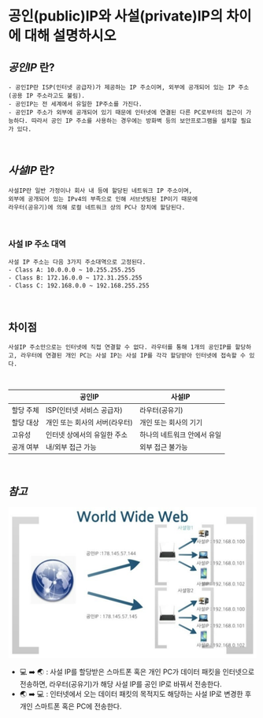 # **공인(public)IP와 사설(private)IP의 차이에 대해 설명하시오**

## **_공인IP_ 란?**

    - 공인IP란 ISP(인터넷 공급자)가 제공하는 IP 주소이며, 외부에 공개되어 있는 IP 주소(공용 IP 주소라고도 불림).
    - 공인IP는 전 세계에서 유일한 IP주소를 가진다.
    - 공인IP 주소가 외부에 공개되어 있기 때문에 인터넷에 연결된 다른 PC로부터의 접근이 가능하다. 따라서 공인 IP 주소를 사용하는 경우에는 방화벽 등의 보안프로그램을 설치할 필요가 있다.

<br>

## **_사설IP_ 란?**

    사설IP란 일반 가정이나 회사 내 등에 할당된 네트워크 IP 주소이며,
    외부에 공개되어 있는 IPv4의 부족으로 인해 서브넷팅된 IP이기 때문에
    라우터(공유기)에 의해 로컬 네트워크 상의 PC나 장치에 할당된다.

<br>

### **사설 IP 주소 대역**

    사설 IP 주소는 다음 3가지 주소대역으로 고정된다.
    - Class A: 10.0.0.0 ~ 10.255.255.255
    - Class B: 172.16.0.0 ~ 172.31.255.255
    - Class C: 192.168.0.0 ~ 192.168.255.255

<br>

## **차이점**

    사설IP 주소만으로는 인터넷에 직접 연결할 수 없다. 라우터를 통해 1개의 공인IP를 할당하고, 라우터에 연결된 개인 PC는 사설 IP는 사설 IP를 각각 할당받아 인터넷에 접속할 수 있다.

<br>

|           | 공인IP                        | 사설IP                      |
| --------- | ----------------------------- | --------------------------- |
| 할당 주체 | ISP(인터넷 서비스 공급자)     | 라우터(공유기)              |
| 할당 대상 | 개인 또는 회사의 서버(라우터) | 개인 또는 회사의 기기       |
| 고유성    | 인터넷 상에서의 유일한 주소   | 하나의 네트워크 안에서 유일 |
| 공개 여부 | 내/외부 접근 가능             | 외부 접근 불가능            |

<br>

## **_참고_**

![ip](./image/ip.png)

- 💻 ➡️ 🌏 : 사설 IP를 할당받은 스마트폰 혹은 개인 PC가 데이터 패킷을 인터넷으로 전송하면, 라우터(공유기)가 해당 사설 IP를 공인 IP로 바꿔서 전송한다.
- 🌏 ➡️ 💻 : 인터넷에서 오는 데이터 패킷의 목적지도 해당하는 사설 IP로 변경한 후 개인 스마트폰 혹은 PC에 전송한다.
